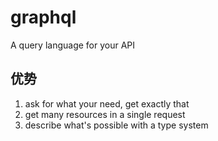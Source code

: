 # graphql

A query language for your API

## 优势

1. ask for what your need, get exactly that
2. get many resources in a single request
3. describe what's possible with a type system